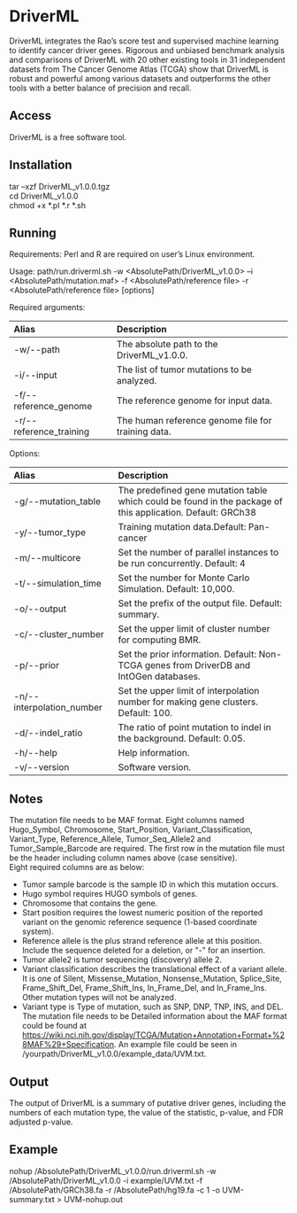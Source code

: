 # DriverML
DriverML integrates the Rao’s score test and supervised machine learning to identify cancer driver genes. Rigorous and unbiased benchmark analysis and comparisons of DriverML with 20 other existing tools in 31 independent datasets from The Cancer Genome Atlas (TCGA) show that DriverML is robust and powerful among various datasets and outperforms the other tools with a better balance of precision and recall. 

## Access
DriverML is a free software tool.

## Installation
tar –xzf DriverML_v1.0.0.tgz  
cd DriverML_v1.0.0  
chmod +x *.pl *.r *.sh

## Running
Requirements: Perl and R are required on user’s Linux environment.  

Usage: path/run.driverml.sh	-w <AbsolutePath/DriverML_v1.0.0> –i <AbsolutePath/mutation.maf> -f <AbsolutePath/reference file> -r <AbsolutePath/reference file> [options]  

Required arguments:  

| Alias| Description |
|:---------------|:-----------------------------------------------|
| -w/--path	     |       The absolute path to the DriverML_v1.0.0. |
| -i/--input	   |     The list of tumor mutations to be analyzed.|  
|-f/--reference_genome|	The reference genome for input data.|
|-r/--reference_training	|The human reference genome file for training data.|  

Options:  

| Alias| Description |
|:---------------|:-----------------------------------------------|
|-g/--mutation_table|	The predefined gene mutation table which could be found in the package of this application. Default: GRCh38|
|-y/--tumor_type|	Training mutation data.Default: Pan-cancer|
|-m/--multicore	|Set the number of parallel instances to be run concurrently. Default: 4|
|-t/--simulation_time|	Set the number for Monte Carlo Simulation. Default: 10,000.|
|-o/--output|	Set the prefix of the output file. Default: summary.|
|-c/--cluster_number|	Set the upper limit of cluster number for computing BMR.|
|-p/--prior|	Set the prior information. Default: Non-TCGA genes from DriverDB and IntOGen databases.|
|-n/--interpolation_number| Set the upper limit of interpolation number for making gene clusters. Default: 100.|
|-d/--indel_ratio	|The ratio of point mutation to indel in the background. Default: 0.05.|
|-h/--help|	Help information.|
|-v/--version|	Software version.|

## Notes
The mutation file needs to be MAF format. Eight columns named Hugo_Symbol, Chromosome, Start_Position, Variant_Classification, Variant_Type, Reference_Allele, Tumor_Seq_Allele2 and Tumor_Sample_Barcode are required. The first row in the mutation file must be the header including column names above (case sensitive).  
Eight required columns are as below:  
* Tumor sample barcode is the sample ID in which this mutation occurs.  
* Hugo symbol requires HUGO symbols of genes.   
* Chromosome that contains the gene.  
* Start position requires the lowest numeric position of the reported variant on the genomic reference sequence (1-based coordinate system).   
* Reference allele is the plus strand reference allele at this position. Include the sequence deleted for a deletion, or "-" for an insertion.  
* Tumor allele2 is tumor sequencing (discovery) allele 2.  
* Variant classification describes the translational effect of a variant allele. It is one of Silent, Missense_Mutation, Nonsense_Mutation, Splice_Site, Frame_Shift_Del, Frame_Shift_Ins, In_Frame_Del, and In_Frame_Ins. Other mutation types will not be analyzed.  
* Variant type is Type of mutation, such as SNP, DNP, TNP, INS, and DEL.  
The mutation file needs to be Detailed information about the MAF format could be found at https://wiki.nci.nih.gov/display/TCGA/Mutation+Annotation+Format+%28MAF%29+Specification. An example file could be seen in /yourpath/DriverML_v1.0.0/example_data/UVM.txt.  
## Output
The output of DriverML is a summary of putative driver genes, including the numbers of each mutation type, the value of the statistic, p-value, and FDR adjusted p-value.  
## Example
nohup /AbsolutePath/DriverML_v1.0.0/run.driverml.sh -w /AbsolutePath/DriverML_v1.0.0 -i example/UVM.txt -f /AbsolutePath/GRCh38.fa -r /AbsolutePath/hg19.fa -c 1 -o UVM-summary.txt > UVM-nohup.out
